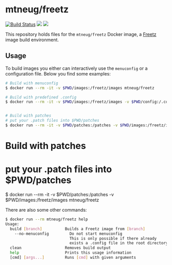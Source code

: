 # mtneug/freetz

[![Build Status](https://travis-ci.org/mtneug/freetz-docker.svg?branch=master)](https://travis-ci.org/mtneug/freetz-docker) [![](https://images.microbadger.com/badges/version/mtneug/freetz.svg)](https://hub.docker.com/r/mtneug/freetz/) [![](https://images.microbadger.com/badges/image/mtneug/freetz.svg)](http://microbadger.com/images/mtneug/freetz)

This repository holds files for the `mtneug/freetz` Docker image, a [Freetz](https://freetz.org/) image build environment.

## Usage

To build images you either can interactively use the `menuconfig` or a configuration file. Below you find some examples:

```sh
# Build with menuconfig
$ docker run --rm -it -v $PWD/images:/freetz/images mtneug/freetz

# Build with predefined .config
$ docker run --rm -it -v $PWD/images:/freetz/images -v $PWD/config:/.config mtneug/freetz


# Build with patches
# put your .patch files into $PWD/patches
$ docker run --rm -it -v $PWD/patches:/patches -v $PWD/images:/freetz/images mtneug/freetz
```

# Build with patches
# put your .patch files into $PWD/patches
$ docker run --rm -it -v $PWD/patches:/patches -v $PWD/images:/freetz/images mtneug/freetz

There are also some other commands:

```sh
$ docker run --rm mtneug/freetz help
Usage:
  build [branch]          Builds a Freetz image from [branch]
    --no-menuconfig         Do not start menuconfig
                            This is only possible if there already
                            exists a .config file in the root directory.
  clean                   Removes build output
  help                    Prints this usage information
  [cmd] [args...]         Runs [cmd] with given arguments
```

